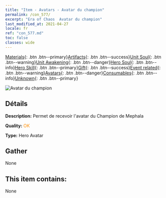 ```yaml
---
title: "Item - Avatars - Avatar du champion"
permalink: /con_577/
excerpt: "Era of Chaos  Avatar du champion"
last_modified_at: 2021-04-27
locale: fr
ref: "con_577.md"
toc: false
classes: wide
---
```

 [Materials](/ItemsFR/){: .btn .btn--primary}[Artifacts](/ItemsFR/Artifacts/){: .btn .btn--success}[Unit Soul](/ItemsFR/UnitSoul/){: .btn .btn--warning}[Unit Awakening](/ItemsFR/UnitAwakening/){: .btn .btn--danger}[Hero Soul](/ItemsFR/HeroSoul/){: .btn .btn--info}[Hero Skill](/ItemsFR/HeroSkill/){: .btn .btn--primary}[Gift](/ItemsFR/Gift/){: .btn .btn--success}[Event related](/ItemsFR/Events/){: .btn .btn--warning}[Avatars](/ItemsFR/Avatars/){: .btn .btn--danger}[Consumables](/ItemsFR/Consumables/){: .btn .btn--info}[Unknown](/ItemsFR/Unknown/){: .btn .btn--primary}

 ![Avatar du champion](/images/h/h_Mephala7.jpg)

## Détails
 **Description:** Permet de recevoir l'avatar du Champion de Mephala

 **Quality:** <span style="color: #FF8C00">OK</span>

 **Type:** Hero Avatar

## Gather

  None

## This item contains:

  None

